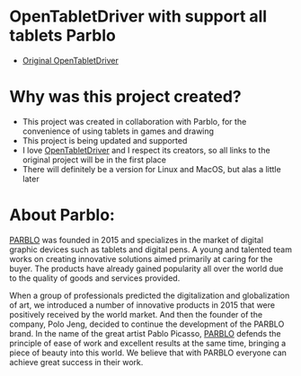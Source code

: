 # OpenTabletDriver with support all tablets Parblo

- [Original OpenTabletDriver](https://opentabletdriver.net/Tablets](https://github.com/OpenTabletDriver/OpenTabletDriver))

# Why was this project created?

- This project was created in collaboration with Parblo, for the convenience of using tablets in games and drawing
- This project is being updated and supported
- I love [OpenTabletDriver](https://opentabletdriver.net/Tablets](https://github.com/OpenTabletDriver/OpenTabletDriver)) and I respect its creators, so all links to the original project will be in the first place
- There will definitely be a version for Linux and MacOS, but alas a little later

# About Parblo: 

[PARBLO](https://www.parblo.com/) was founded in 2015 and specializes in the market of digital graphic devices such as tablets and digital pens. A young and talented team works on creating innovative solutions aimed primarily at caring for the buyer. The products have already gained popularity all over the world due to the quality of goods and services provided.

When a group of professionals predicted the digitalization and globalization of art, we introduced a number of innovative products in 2015 that were positively received by the world market. And then the founder of the company, Polo Jeng, decided to continue the development of the PARBLO brand. In the name of the great artist Pablo Picasso, [PARBLO](https://www.parblo.com/) defends the principle of ease of work and excellent results at the same time, bringing a piece of beauty into this world. We believe that with PARBLO everyone can achieve great success in their work.

